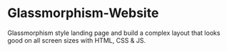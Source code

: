 # Glassmorphism-Website
Glassmorphism style landing page and build a complex layout that looks good on all screen sizes with HTML, CSS &amp; JS.
